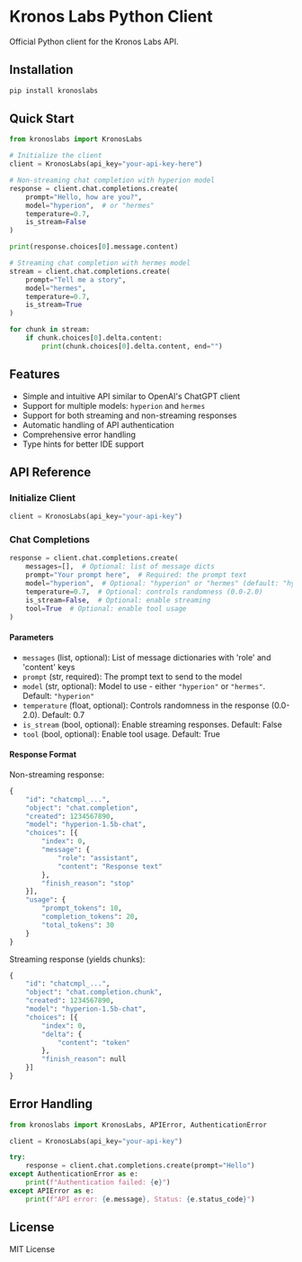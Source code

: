# Kronos Labs Python Client

Official Python client for the Kronos Labs API.

## Installation

```bash
pip install kronoslabs
```

## Quick Start

```python
from kronoslabs import KronosLabs

# Initialize the client
client = KronosLabs(api_key="your-api-key-here")

# Non-streaming chat completion with hyperion model
response = client.chat.completions.create(
    prompt="Hello, how are you?",
    model="hyperion",  # or "hermes"
    temperature=0.7,
    is_stream=False
)

print(response.choices[0].message.content)

# Streaming chat completion with hermes model
stream = client.chat.completions.create(
    prompt="Tell me a story",
    model="hermes",
    temperature=0.7,
    is_stream=True
)

for chunk in stream:
    if chunk.choices[0].delta.content:
        print(chunk.choices[0].delta.content, end="")
```

## Features

- Simple and intuitive API similar to OpenAI's ChatGPT client
- Support for multiple models: `hyperion` and `hermes`
- Support for both streaming and non-streaming responses
- Automatic handling of API authentication
- Comprehensive error handling
- Type hints for better IDE support

## API Reference

### Initialize Client

```python
client = KronosLabs(api_key="your-api-key")
```

### Chat Completions

```python
response = client.chat.completions.create(
    messages=[],  # Optional: list of message dicts
    prompt="Your prompt here",  # Required: the prompt text
    model="hyperion",  # Optional: "hyperion" or "hermes" (default: "hyperion")
    temperature=0.7,  # Optional: controls randomness (0.0-2.0)
    is_stream=False,  # Optional: enable streaming
    tool=True  # Optional: enable tool usage
)
```

#### Parameters

- `messages` (list, optional): List of message dictionaries with 'role' and 'content' keys
- `prompt` (str, required): The prompt text to send to the model
- `model` (str, optional): Model to use - either `"hyperion"` or `"hermes"`. Default: `"hyperion"`
- `temperature` (float, optional): Controls randomness in the response (0.0-2.0). Default: 0.7
- `is_stream` (bool, optional): Enable streaming responses. Default: False
- `tool` (bool, optional): Enable tool usage. Default: True

#### Response Format

Non-streaming response:

```python
{
    "id": "chatcmpl_...",
    "object": "chat.completion",
    "created": 1234567890,
    "model": "hyperion-1.5b-chat",
    "choices": [{
        "index": 0,
        "message": {
            "role": "assistant",
            "content": "Response text"
        },
        "finish_reason": "stop"
    }],
    "usage": {
        "prompt_tokens": 10,
        "completion_tokens": 20,
        "total_tokens": 30
    }
}
```

Streaming response (yields chunks):

```python
{
    "id": "chatcmpl_...",
    "object": "chat.completion.chunk",
    "created": 1234567890,
    "model": "hyperion-1.5b-chat",
    "choices": [{
        "index": 0,
        "delta": {
            "content": "token"
        },
        "finish_reason": null
    }]
}
```

## Error Handling

```python
from kronoslabs import KronosLabs, APIError, AuthenticationError

client = KronosLabs(api_key="your-api-key")

try:
    response = client.chat.completions.create(prompt="Hello")
except AuthenticationError as e:
    print(f"Authentication failed: {e}")
except APIError as e:
    print(f"API error: {e.message}, Status: {e.status_code}")
```

## License

MIT License
